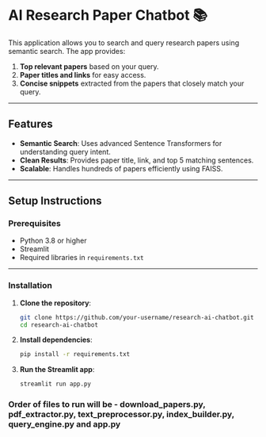 # AI Research Paper Chatbot 📚

This application allows you to search and query research papers using semantic search. The app provides:
1. **Top relevant papers** based on your query.
2. **Paper titles and links** for easy access.
3. **Concise snippets** extracted from the papers that closely match your query.

---

## Features
- **Semantic Search**: Uses advanced Sentence Transformers for understanding query intent.
- **Clean Results**: Provides paper title, link, and top 5 matching sentences.
- **Scalable**: Handles hundreds of papers efficiently using FAISS.

---

## Setup Instructions

### Prerequisites
- Python 3.8 or higher
- Streamlit
- Required libraries in `requirements.txt`

---

### Installation

1. **Clone the repository**:
   ```bash
   git clone https://github.com/your-username/research-ai-chatbot.git
   cd research-ai-chatbot

2. **Install dependencies**:
   ```bash
   pip install -r requirements.txt

3. **Run the Streamlit app**:
   ```bash
   streamlit run app.py


### Order of files to run will be - download_papers.py, pdf_extractor.py,  text_preprocessor.py,  index_builder.py,  query_engine.py and app.py



   

